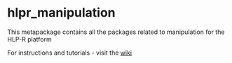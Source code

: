 # hlpr_manipulation

This metapackage contains all the packages related to manipulation for the HLP-R platform

For instructions and tutorials - visit the [wiki](https://github.com/HLP-R/hlpr_manipulation/wiki)
